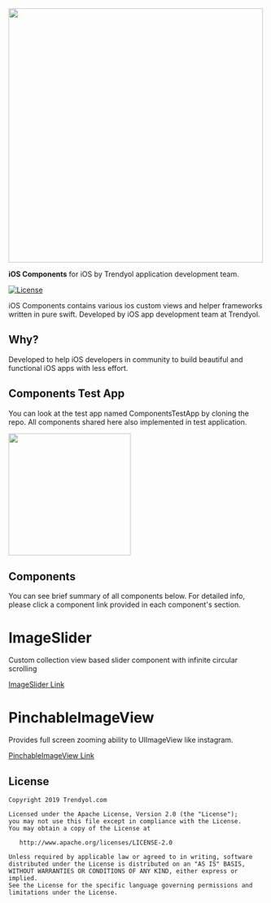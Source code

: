 
<img src="https://i.hizliresim.com/Z5GJRA.png" width="500"/>

**iOS Components** for iOS by Trendyol application development team.

[![License](https://img.shields.io/badge/License-Apache%202.0-blue.svg)](https://opensource.org/licenses/Apache-2.0)

iOS Components contains various ios custom views and helper frameworks written in pure swift. Developed by iOS app development team at Trendyol. 

## Why? ##
Developed to help iOS developers in community to build beautiful and functional iOS apps with less effort.

## Components Test App ## 
You can look at the test app named ComponentsTestApp by cloning the repo. All components shared here also implemented in test application.

<img src="https://media.giphy.com/media/iK59XSoO08IkdwWjqH/giphy.gif" width="240"/>

## Components ##

You can see brief summary of all components below. For detailed info, please click a component link provided in each component's section.

# ImageSlider
Custom collection view based slider component with infinite circular scrolling

[ImageSlider Link](https://github.com/Trendyol/ios-components/tree/master/UILibraries/ImageSlider)

# PinchableImageView
Provides full screen zooming ability to UIImageView like instagram.

[PinchableImageView Link](https://github.com/Trendyol/ios-components/tree/master/UILibraries/PinchableImageView/)


License
--------
    Copyright 2019 Trendyol.com

    Licensed under the Apache License, Version 2.0 (the "License");
    you may not use this file except in compliance with the License.
    You may obtain a copy of the License at

       http://www.apache.org/licenses/LICENSE-2.0

    Unless required by applicable law or agreed to in writing, software
    distributed under the License is distributed on an "AS IS" BASIS,
    WITHOUT WARRANTIES OR CONDITIONS OF ANY KIND, either express or implied.
    See the License for the specific language governing permissions and
    limitations under the License.

